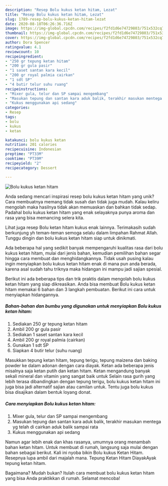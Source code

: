 ```yaml
---
description: "Resep Bolu kukus ketan hitam, Lezat"
title: "Resep Bolu kukus ketan hitam, Lezat"
slug: 1789-resep-bolu-kukus-ketan-hitam-lezat
date: 2020-08-18T06:26:36.716Z
image: https://img-global.cpcdn.com/recipes/f2fd1d6e74729803/751x532cq70/bolu-kukus-ketan-hitam-foto-resep-utama.jpg
thumbnail: https://img-global.cpcdn.com/recipes/f2fd1d6e74729803/751x532cq70/bolu-kukus-ketan-hitam-foto-resep-utama.jpg
cover: https://img-global.cpcdn.com/recipes/f2fd1d6e74729803/751x532cq70/bolu-kukus-ketan-hitam-foto-resep-utama.jpg
author: Dora Spencer
ratingvalue: 4.1
reviewcount: 10
recipeingredient:
- "250 gr tepung ketan hitam"
- "200 gr gula pasir"
- "1 saset santan kara kecil"
- "200 gr royal palmia cairkan"
- "1 sdt SP"
- "4 butir telur suhu ruang"
recipeinstructions:
- "Mixer gula, telur dan SP sampai mengembang"
- "Masukan tepung dan santan kara aduk balik, terakhir masukan mentega yg telah di cairkan aduk balik sampai rata"
- "Kukus menggunakan api sedang"
categories:
- Resep
tags:
- bolu
- kukus
- ketan

katakunci: bolu kukus ketan 
nutrition: 201 calories
recipecuisine: Indonesian
preptime: "PT33M"
cooktime: "PT39M"
recipeyield: "2"
recipecategory: Dessert

---
```



![Bolu kukus ketan hitam](https://img-global.cpcdn.com/recipes/f2fd1d6e74729803/751x532cq70/bolu-kukus-ketan-hitam-foto-resep-utama.jpg)

Anda sedang mencari inspirasi resep bolu kukus ketan hitam yang unik? Cara membuatnya memang tidak susah dan tidak juga mudah. Kalau keliru mengolah maka hasilnya tidak akan memuaskan dan bahkan tidak sedap. Padahal bolu kukus ketan hitam yang enak selayaknya punya aroma dan rasa yang bisa memancing selera kita.

Lihat juga resep Bolu ketan hitam kukus enak lainnya. Terimakasih sudah berkunjung yh teman-teman semoga selalu dalam limpahan Rahmat Allah. Tunggu dingin dan bolu kukus ketan hitam siap untuk dinikmati.

Ada beberapa hal yang sedikit banyak mempengaruhi kualitas rasa dari bolu kukus ketan hitam, mulai dari jenis bahan, kemudian pemilihan bahan segar hingga cara membuat dan menghidangkannya. Tidak usah pusing kalau ingin menyiapkan bolu kukus ketan hitam enak di mana pun anda berada, karena asal sudah tahu triknya maka hidangan ini mampu jadi sajian spesial.


Berikut ini ada beberapa tips dan trik praktis dalam mengolah bolu kukus ketan hitam yang siap dikreasikan. Anda bisa membuat Bolu kukus ketan hitam memakai 6 bahan dan 3 langkah pembuatan. Berikut ini cara untuk menyiapkan hidangannya.

<!--inarticleads1-->

##### Bahan-bahan dan bumbu yang digunakan untuk menyiapkan Bolu kukus ketan hitam:

1. Sediakan 250 gr tepung ketan hitam
1. Ambil 200 gr gula pasir
1. Sediakan 1 saset santan kara kecil
1. Ambil 200 gr royal palmia (cairkan)
1. Gunakan 1 sdt SP
1. Siapkan 4 butir telur (suhu ruang)


Masukkan tepung ketan hitam, tepung terigu, tepung maizena dan baking powder ke dalam adonan dengan cara diayak. Ketan ada beberapa jenis misalnya saja ketan putih dan ketan hitam. Ketan mengandung banyak sekali mineral dan vitamin yang sangat baik untuk Selain rasa gurih yang lebih terasa dibandingkan dengan tepung terigu, bolu kukus ketan hitam ini juga bisa jadi alternatif sajian atau camilan untuk. Tentu juga bolu kukus bisa disajikan dalam bentuk loyang donat. 

<!--inarticleads2-->

##### Cara menyiapkan Bolu kukus ketan hitam:

1. Mixer gula, telur dan SP sampai mengembang
1. Masukan tepung dan santan kara aduk balik, terakhir masukan mentega yg telah di cairkan aduk balik sampai rata
1. Kukus menggunakan api sedang


Namun agar lebih enak dan khas rasanya, umumnya orang menambah bahan ketan hitam. Untuk membuat di rumah, langsung saja mulai dengan bahan sebagai berikut. Kali ini nyoba bikin Bolu kukus Ketan Hitam. Resepnya lupa ambil dari majalah mana. Tepung Ketan Hitam DiayakAyak tepung ketan hitam. 

Bagaimana? Mudah bukan? Itulah cara membuat bolu kukus ketan hitam yang bisa Anda praktikkan di rumah. Selamat mencoba!
